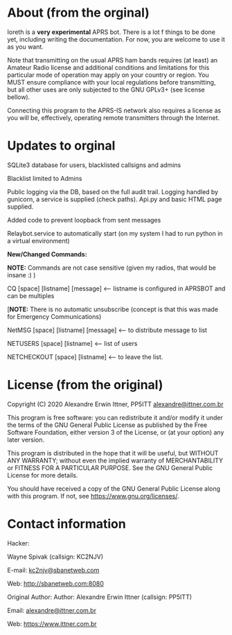 
# About (from the orginal)

Ioreth is a **very experimental** APRS bot. There is a lot f things to be
done yet, including writing the documentation. For now, you are welcome to
use it as you want.

Note that transmitting on the usual APRS ham bands requires (at least) an
Amateur Radio license and additional conditions and limitations for this
particular mode of operation may apply on your country or region. You MUST
ensure compliance with your local regulations before transmitting, but all
other uses are only subjected to the GNU GPLv3+ (see license bellow).

Connecting this program to the APRS-IS network also requires a license as
you will be, effectively, operating remote transmitters through the Internet.

# Updates to orginal

SQLite3 database for users, blacklisted callsigns and admins

Blacklist limited to Admins

Public logging via the DB, based on the full audit trail.  Logging handled by gunicorn, a service is supplied (check paths). Api.py and basic HTML page supplied.

Added code to prevent loopback from sent messages

Relaybot.service to automatically start (on my system I had to run python in a virtual environment)

<b>New/Changed Commands:</b>

<b>NOTE:</b> Commands are not case sensitive (given my radios, that would be insane :) )

CQ [space] [listname] [message] <-- listname is configured in APRSBOT and can be multiples

[<b>NOTE:</b> There is no automatic unsubscribe (concept is that this was made for Emergency Communications)

NetMSG [space] [listname] [message] <-- to distribute message to list

NETUSERS [space] [listname] <-- list of users

NETCHECKOUT [space] [listname] <-- to leave the list.


# License (from the original)

Copyright (C) 2020  Alexandre Erwin Ittner, PP5ITT <alexandre@ittner.com.br>

This program is free software: you can redistribute it and/or modify
it under the terms of the GNU General Public License as published by
the Free Software Foundation, either version 3 of the License, or
(at your option) any later version.

This program is distributed in the hope that it will be useful,
but WITHOUT ANY WARRANTY; without even the implied warranty of
MERCHANTABILITY or FITNESS FOR A PARTICULAR PURPOSE.  See the
GNU General Public License for more details.

You should have received a copy of the GNU General Public License
along with this program.  If not, see <https://www.gnu.org/licenses/>.



# Contact information

Hacker:

Wayne Spivak (callsign: KC2NJV)

E-mail: <kc2njv@sbanetweb.com>

Web: <http://sbanetweb.com:8080>


Original Author:
Author: Alexandre Erwin Ittner   (callsign: PP5ITT)

Email: <alexandre@ittner.com.br>

Web: <https://www.ittner.com.br>
